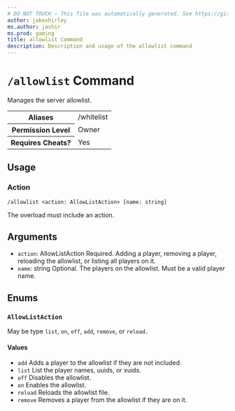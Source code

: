 ```yaml
---
# DO NOT TOUCH — This file was automatically generated. See https://github.com/mojang/minecraftapidocsgenerator to modify descriptions, examples, etc.
author: jakeshirley
ms.author: jashir
ms.prod: gaming
title: allowlist Command
description: Description and usage of the allowlist command
---
```

# `/allowlist` Command
Manages the server allowlist.

<table>
  <tr>
    <th>Aliases</th>
    <td>/whitelist</td>
  </tr>
  <tr>
    <th>Permission Level</th>
    <td>Owner</td>
  </tr>
  <tr>
    <th>Requires Cheats?</th>
    <td>Yes</td>
  </tr>
</table>

## Usage
### Action
`/allowlist <action: AllowListAction> [name: string]`

The overload must include an action.

## Arguments
- `action`: AllowListAction
Required. Adding a player, removing a player, reloading the allowlist, or listing all players on it.
- `name`: string
Optional. The players on the allowlist. Must be a valid player name.

## Enums
### `AllowListAction`
May be type `list`, `on`, `off`, `add`, `remove`, or `reload.`

#### Values
- `add`
Adds a player to the allowlist if they are not included.
- `list`
List the player names, uuids, or xuids.
- `off`
Disables the allowlist.
- `on`
Enables the allowlist.
- `reload`
Reloads the allowlist file.
- `remove`
Removes a player from the allowlist if they are on it.
